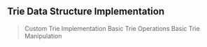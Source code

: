 ## Trie Data Structure Implementation

> Custom Trie Implementation
> Basic Trie Operations 
> Basic Trie Manipulation
